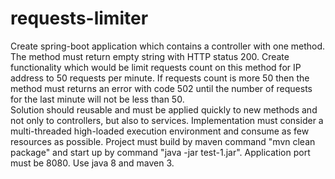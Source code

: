 # requests-limiter
Create spring-boot application which contains  a controller with one method. 
The method must return empty string with  HTTP status 200. 
Create functionality which would be limit requests count on this method for IP address to 50 requests per minute. 
If requests count is more 50 then the method must returns an error with code 502 until the number of requests 
for the last minute will not be less than 50.  
Solution should reusable and must be applied quickly to new methods and not only to controllers, but also to services. 
Implementation must consider a multi-threaded high-loaded execution environment and consume as few resources as possible. 
Project must build by maven command "mvn clean package" and start up by command "java -jar test-1.jar". 
Application port must be 8080. Use java 8 and maven 3.
